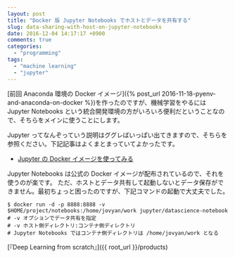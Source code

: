 ```yaml
---
layout: post
title: "Docker 版 Jupyter Notebooks でホストとデータを共有する"
slug: data-sharing-with-host-on-jupyter-notebooks
date: 2016-12-04 14:17:17 +0900
comments: true
categories:
  - "programming"
tags:
  - "machine learning"
  - "jupyter"
---
```


[前回 Anaconda 環境の Docker イメージ]({% post_url 2016-11-18-pyenv-and-anaconda-on-docker %})を作ったのですが、機械学習をやるには Jupyter Notebooks という統合開発環境の方がいろいろ便利だということなので、そちらをメインに使うことにします。

Jupyter ってなんぞっていう説明はググレばいっぱい出てきますので、そちらを参照ください。下記記事はよくまとまっていてよかったです。

- [Jupyter の Docker イメージを使ってみる](http://qiita.com/kshigeru/items/2cd504e927869163b4c8)

Jupyter Notebooks は公式の Docker イメージが配布されているので、それを使うのが楽です。
ただ、ホストとデータ共有して起動しないとデータ保存ができません。最初ちょっと困ったのですが、下記コマンドの起動で大丈夫でした。

    $ docker run -d -p 8888:8888 -v $HOME/project/notebooks:/home/jovyan/work jupyter/datascience-notebook
    # -v オプションでデータ共有を指定
    # -v ホスト側ディレクトリ:コンテナ側ディレクトリ
    # Jupyter Notebooks ではコンテナ側ディレクトリは /home/jovyan/work となる

[『Deep Learning from scratch』]({{ root_url }}/products)
